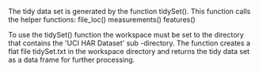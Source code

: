 The tidy data set is generated by the function tidySet().
This function calls the helper functions:
file_loc()
measurements()
features()

To use the tidySet() function the workspace must  be set to the
directory that contains the  'UCI HAR Dataset' sub -directory. The
function creates a flat file tidySet.txt in the workspace directory
and returns the tidy data set as a data frame for further processing.